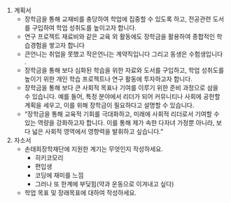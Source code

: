 1. 계획서
	- 장학금을 통해 교재비를 충당하여 학업에 집중할 수 있도록 하고, 전공관련 도서를 구입하여 학업 성취도를 높이고자 합니다.
	- 연구 프로젝트 재료비와 같은 교육 외 활동에도 장학금을 활용하여 종합적인 학습경험을 쌓고자 합니다
	- 큰언니는 취업을 못했고 작은언니는 계약직입니다 그리고 동생은 수험생입니다 .
	- 장학금을 통해 보다 심화된 학습을 위한 자료와 도서를 구입하고, 학업 성취도를 높이기 위한 개인 학습 프로젝트나 연구 활동에 투자하고자 합니다.
	- 장학금을 통해 보다 큰 사회적 목표나 기여를 이루기 위한 준비 과정으로 삼을 수 있습니다. 예를 들어, 특정 분야에서 리더가 되어 커뮤니티나 사회에 공헌할 계획을 세우고, 이를 위해 장학금이 필요하다고 설명할 수 있습니다.
	- “장학금을 통해 교육적 기회를 극대화하고, 미래에 사회적 리더로서 기여할 수 있는 역량을 강화하고자 합니다. 이를 통해 제가 속한 다자녀 가정뿐 아니라, 보다 넓은 사회적 영역에서 영향력을 발휘하고 싶습니다.”
2. 자소서
	- 손태희장학재단에 지원한 계기는 무엇인지 작성하세요. 
		- 히키코모리
		- 편입생
		- 코딩에 재미를 느낌
		- 그러나 또 한계에 부딪힘(약과 운동으로 이겨내고 싶다)
	- 학업 목표 및 장래목표에 대하여 작성하세요.  
